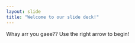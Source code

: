 ```yaml
---
layout: slide
title: "Welcome to our slide deck!"
---
```

Whay arr you gaee??
Use the right arrow to begin!
